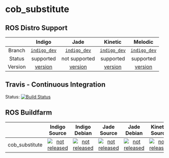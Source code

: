 cob_substitute
===========

## ROS Distro Support

|         | Indigo | Jade | Kinetic | Melodic |
|:-------:|:------:|:----:|:-------:|:-------:|
| Branch  | [`indigo_dev`](https://github.com/ipa320/cob_substitute/tree/indigo_dev) | [`indigo_dev`](https://github.com/ipa320/cob_substitute/tree/indigo_dev) | [`indigo_dev`](https://github.com/ipa320/cob_substitute/tree/indigo_dev) | [`indigo_dev`](https://github.com/ipa320/cob_substitute/tree/indigo_dev) |
| Status  |  supported | not supported | supported | supported |
| Version | [version](http://repositories.ros.org/status_page/ros_indigo_default.html?q=cob_substitute) | [version](http://repositories.ros.org/status_page/ros_jade_default.html?q=cob_substitute) | [version](http://repositories.ros.org/status_page/ros_kinetic_default.html?q=cob_substitute) | [version](http://repositories.ros.org/status_page/ros_melodic_default.html?q=cob_substitute) |

## Travis - Continuous Integration

Status: [![Build Status](https://travis-ci.com/ipa320/cob_substitute.svg?branch=indigo_dev)](https://travis-ci.com/ipa320/cob_substitute)

## ROS Buildfarm

|         | Indigo Source | Indigo Debian | Jade Source | Jade Debian | Kinetic Source | Kinetic Debian | Melodic Source | Melodic Debian |
|:-------:|:-------------:|:-------------:|:-----------:|:-----------:|:--------------:|:--------------:|:--------------:|:--------------:|
| cob_substitute | [![not released](http://build.ros.org/buildStatus/icon?job=Isrc_uT__cob_substitute__ubuntu_trusty__source)](http://build.ros.org/view/Isrc_uT/job/Isrc_uT__cob_substitute__ubuntu_trusty__source/) | [![not released](http://build.ros.org/buildStatus/icon?job=Ibin_uT64__cob_substitute__ubuntu_trusty_amd64__binary)](http://build.ros.org/view/Ibin_uT64/job/Ibin_uT64__cob_substitute__ubuntu_trusty_amd64__binary/) | [![not released](http://build.ros.org/buildStatus/icon?job=Jsrc_uT__cob_substitute__ubuntu_trusty__source)](http://build.ros.org/view/Jsrc_uT/job/Jsrc_uT__cob_substitute__ubuntu_trusty__source/) | [![not released](http://build.ros.org/buildStatus/icon?job=Jbin_uT64__cob_substitute__ubuntu_trusty_amd64__binary)](http://build.ros.org/view/Jbin_uT64/job/Jbin_uT64__cob_substitute__ubuntu_trusty_amd64__binary/) | [![not released](http://build.ros.org/buildStatus/icon?job=Ksrc_uX__cob_substitute__ubuntu_xenial__source)](http://build.ros.org/view/Ksrc_uX/job/Ksrc_uX__cob_substitute__ubuntu_xenial__source/) | [![not released](http://build.ros.org/buildStatus/icon?job=Kbin_uX64__cob_substitute__ubuntu_xenial_amd64__binary)](http://build.ros.org/view/Kbin_uX64/job/Kbin_uX64__cob_substitute__ubuntu_xenial_amd64__binary/) | [![not released](http://build.ros.org/buildStatus/icon?job=Msrc_uB__cob_substitute__ubuntu_bionic__source)](http://build.ros.org/view/Msrc_uB/job/Msrc_uB__cob_substitute__ubuntu_bionic__source/) | [![not released](http://build.ros.org/buildStatus/icon?job=Mbin_uB64__cob_substitute__ubuntu_bionic_amd64__binary)](http://build.ros.org/view/Mbin_uB64/job/Mbin_uB64__cob_substitute__ubuntu_bionic_amd64__binary/) |
